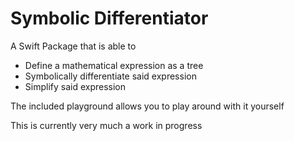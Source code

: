 # Symbolic Differentiator

A Swift Package that is able to
- Define a mathematical expression as a tree
- Symbolically differentiate said expression
- Simplify said expression

The included playground allows you to play around with it yourself

This is currently very much a work in progress
